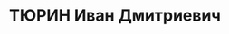 ---
title: ТЮРИН Иван Дмитриевич
description: "Род. в 1888, Саратовская губ., Аткарский уезд, русский, из рабочих.,\
  \ обр.: низшее, член ВКП(б) 1920–1935. Проживал: Красноярский кр., Таймырский НО,\
  \ с. Дудинка. В 1935 осужден на 3 года ссылки за участие в троцкистско-зиновьевской\
  \ оппозиции. Рабочий на радиостанции. \n  Арестован 02.08.1936. Обв. по ст. 17-58-8,\
  \ 58-10 ч. 1, 58-11 УК РСФСР. Приговор: ВК ВС СССР, 21.04.1937 – 10 лет тюремного\
  \ заключения и 5 лет лишения политических прав с конфискацией личного имущества.\
  \ \n  Реабилитирован ВК ВС СССР 28.04.1956"
---